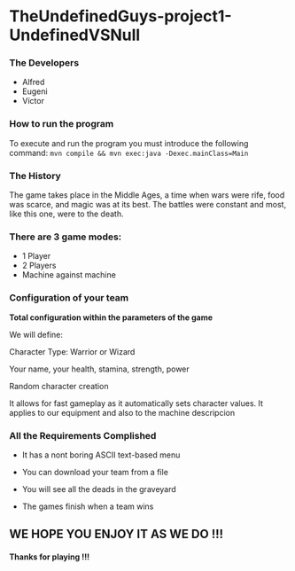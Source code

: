 # TheUndefinedGuys-project1-UndefinedVSNull


  ### The Developers
  - Alfred
  - Eugeni
  - Víctor

### How to run the program

To execute and run the program you must introduce the following command: `mvn compile && mvn exec:java -Dexec.mainClass=Main`

### The History

The game takes place in the Middle Ages, a time when wars were rife, food was scarce, and magic was at its best. The battles were constant and most, like this one, were to the death.



### There are 3 game modes:
- 1 Player
- 2 Players
- Machine against machine




### Configuration of your team

__Total configuration within the parameters of the game__

We will define:

Character Type: Warrior or Wizard

Your name, your health, stamina, strength, power

Random character creation

It allows for fast gameplay as it automatically sets character values. It applies to our equipment and also to the machine
descripcion



### All the Requirements Complished

- It has a nont boring ASCII text-based menu

- You can download your team from a file

- You will see all the deads in the graveyard

- The games finish when a team wins



## WE HOPE YOU ENJOY IT AS WE DO !!!   
#### Thanks for playing !!!

